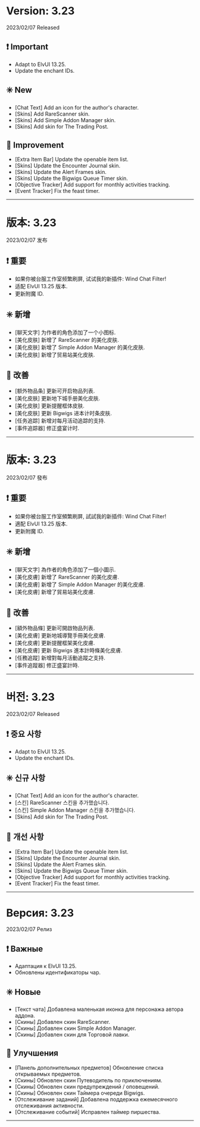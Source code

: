 # Version: 3.23
2023/02/07 Released
## ❗ Important
- Adapt to ElvUI 13.25.
- Update the enchant IDs.
## ✳️ New
- [Chat Text] Add an icon for the author's character.
- [Skins] Add RareScanner skin.
- [Skins] Add Simple Addon Manager skin.
- [Skins] Add skin for The Trading Post.
## 💪 Improvement
- [Extra Item Bar] Update the openable item list.
- [Skins] Update the Encounter Journal skin.
- [Skins] Update the Alert Frames skin.
- [Skins] Update the Bigwigs Queue Timer skin.
- [Objective Tracker] Add support for monthly activities tracking.
- [Event Tracker] Fix the feast timer.

------
# 版本: 3.23
2023/02/07 发布
## ❗ 重要
- 如果你被台服工作室频繁刷屏, 试试我的新插件: Wind Chat Filter!
- 适配 ElvUI 13.25 版本.
- 更新附魔 ID.
## ✳️ 新增
- [聊天文字] 为作者的角色添加了一个小图标.
- [美化皮肤] 新增了 RareScanner 的美化皮肤.
- [美化皮肤] 新增了 Simple Addon Manager 的美化皮肤.
- [美化皮肤] 新增了贸易站美化皮肤.
## 💪 改善
- [额外物品条] 更新可开启物品列表.
- [美化皮肤] 更新地下城手册美化皮肤.
- [美化皮肤] 更新提醒框体皮肤.
- [美化皮肤] 更新 Bigwigs 进本计时条皮肤.
- [任务追踪] 新增对每月活动追踪的支持.
- [事件追踪器] 修正盛宴计时.

------
# 版本: 3.23
2023/02/07 發布
## ❗ 重要
- 如果你被台服工作室頻繁刷屏, 試試我的新插件: Wind Chat Filter!
- 適配 ElvUI 13.25 版本.
- 更新附魔 ID.
## ✳️ 新增
- [聊天文字] 為作者的角色添加了一個小圖示.
- [美化皮膚] 新增了 RareScanner 的美化皮膚.
- [美化皮膚] 新增了 Simple Addon Manager 的美化皮膚.
- [美化皮膚] 新增了貿易站美化皮膚.
## 💪 改善
- [額外物品條] 更新可開啟物品列表.
- [美化皮膚] 更新地城導覽手冊美化皮膚.
- [美化皮膚] 更新提醒框架美化皮膚.
- [美化皮膚] 更新 Bigwigs 進本計時條美化皮膚.
- [任務追蹤] 新增對每月活動追蹤之支持.
- [事件追蹤器] 修正盛宴計時.

------
# 버전: 3.23
2023/02/07 Released
## ❗ 중요 사항
- Adapt to ElvUI 13.25.
- Update the enchant IDs.
## ✳️ 신규 사항
- [Chat Text] Add an icon for the author's character.
- [스킨] RareScanner 스킨을 추가했습니다.
- [스킨] Simple Addon Manager 스킨을 추가했습니다.
- [Skins] Add skin for The Trading Post.
## 💪 개선 사항
- [Extra Item Bar] Update the openable item list.
- [Skins] Update the Encounter Journal skin.
- [Skins] Update the Alert Frames skin.
- [Skins] Update the Bigwigs Queue Timer skin.
- [Objective Tracker] Add support for monthly activities tracking.
- [Event Tracker] Fix the feast timer.

------
# Версия: 3.23
2023/02/07 Релиз
## ❗ Важные
- Адаптация к ElvUI 13.25.
- Обновлены идентификаторы чар.
## ✳️ Новые
- [Текст чата] Добавлена маленькая иконка для персонажа автора аддона.
- [Скины] Добавлен скин RareScanner.
- [Скины] Добавлен скин Simple Addon Manager.
- [Скины] Добавлен скин для Торговой лавки.
## 💪 Улучшения
- [Панель дополнительных предметов] Обновление списка открываемых предметов.
- [Скины] Обновлен скин Путеводитель по приключениям.
- [Скины] Обновлен скин предупреждений / оповещений.
- [Скины] Обновлен скин Таймера очереди Bigwigs.
- [Отслеживание заданий] Добавлена поддержка ежемесячного отслеживания активности.
- [Отслеживание событий] Исправлен таймер пиршества.

------

